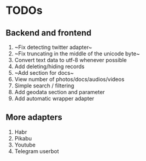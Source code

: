 # TODOs

## Backend and frontend

1. ~Fix detecting twitter adapter~
2. ~Fix truncating in the middle of the unicode byte~
3. Convert text data to utf-8 whenever possible
4. Add deleting/hiding records
5. ~Add section for docs~
6. View number of photos/docs/audios/videos
7. Simple search / filtering
8. Add geodata section and parameter
9. Add automatic wrapper adapter

## More adapters

1. Habr
2. Pikabu
3. Youtube
4. Telegram userbot
